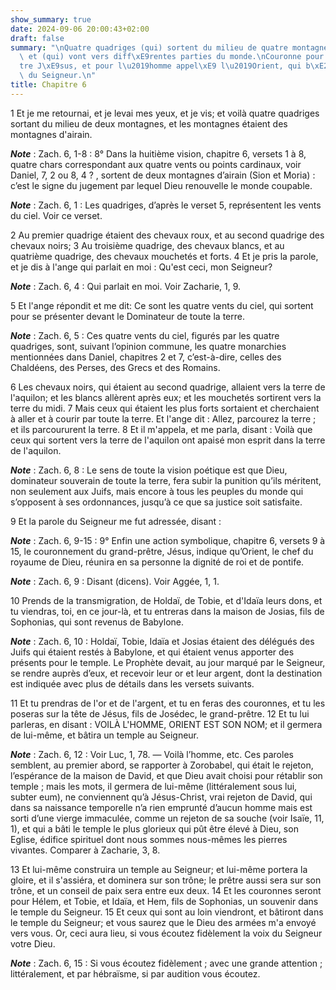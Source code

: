 ```yaml
---
show_summary: true
date: 2024-09-06 20:00:43+02:00
draft: false
summary: "\nQuatre quadriges (qui) sortent du milieu de quatre montagnes d\u2019airain,\
  \ et (qui) vont vers diff\xE9rentes parties du monde.\nCouronne pour le grand-pr\xEA\
  tre J\xE9sus, et pour l\u2019homme appel\xE9 l\u2019Orient, qui b\xE2tira le temple\
  \ du Seigneur.\n"
title: Chapitre 6
---
```





1 Et je me retournai, et je levai mes yeux, et je vis; et voilà quatre quadriges sortant du milieu de deux montagnes, et les montagnes étaient des montagnes d'airain.

***Note*** :  Zach. 6, 1-8 : 8° Dans la huitième vision, chapitre 6, versets 1 à 8, quatre chars correspondant aux quatre vents ou points cardinaux, voir Daniel, 7, 2 ou 8, 4 ? , sortent de deux montagnes d’airain (Sion et Moria) : c’est le signe du jugement par lequel Dieu renouvelle le monde coupable.

***Note*** :  Zach. 6, 1 : Les quadriges, d’après le verset 5, représentent les vents du ciel. Voir ce verset.

2 Au premier quadrige étaient des chevaux roux, et au second quadrige des chevaux noirs; 3 Au troisième quadrige, des chevaux blancs, et au quatrième quadrige, des chevaux mouchetés et forts. 4 Et je pris la parole, et je dis à l'ange qui parlait en moi : Qu'est ceci, mon Seigneur?

***Note*** :  Zach. 6, 4 : Qui parlait en moi. Voir Zacharie, 1, 9.

5 Et l'ange répondit et me dit: Ce sont les quatre vents du ciel, qui sortent pour se présenter devant le Dominateur de toute la terre.

***Note*** :  Zach. 6, 5 : Ces quatre vents du ciel, figurés par les quatre quadriges, sont, suivant l’opinion commune, les quatre monarchies mentionnées dans Daniel, chapitres 2 et 7, c’est-à-dire, celles des Chaldéens, des Perses, des Grecs et des Romains.

6 Les chevaux noirs, qui étaient au second quadrige, allaient vers la terre de l'aquilon; et les blancs allèrent après eux; et les mouchetés sortirent vers la terre du midi. 7 Mais ceux qui étaient les plus forts sortaient et cherchaient à aller et à courir par toute la terre. Et l'ange dit : Allez, parcourez la terre ; et ils parcoururent la terre. 8 Et il m'appela, et me parla, disant : Voilà que ceux qui sortent vers la terre de l'aquilon ont apaisé mon esprit dans la terre de l'aquilon.

***Note*** :  Zach. 6, 8 : Le sens de toute la vision poétique est que Dieu, dominateur souverain de toute la terre, fera subir la punition qu’ils méritent, non seulement aux Juifs, mais encore à tous les peuples du monde qui s’opposent à ses ordonnances, jusqu’à ce que sa justice soit satisfaite.


9 Et la parole du Seigneur me fut adressée, disant :

***Note*** :  Zach. 6, 9-15 : 9° Enfin une action symbolique, chapitre 6, versets 9 à 15, le couronnement du grand-prêtre, Jésus, indique qu’Orient, le chef du royaume de Dieu, réunira en sa personne la dignité de roi et de pontife.

***Note*** :  Zach. 6, 9 : Disant (dicens). Voir Aggée, 1, 1.

10 Prends de la transmigration, de Holdaï, de Tobie, et d'Idaïa leurs dons, et tu viendras, toi, en ce jour-là, et tu entreras dans la maison de Josias, fils de Sophonias, qui sont revenus de Babylone.

***Note*** :  Zach. 6, 10 : Holdaï, Tobie, Idaïa et Josias étaient des délégués des Juifs qui étaient restés à Babylone, et qui étaient venus apporter des présents pour le temple. Le Prophète devait, au jour marqué par le Seigneur, se rendre auprès d’eux, et recevoir leur or et leur argent, dont la destination est indiquée avec plus de détails dans les versets suivants.

11 Et tu prendras de l'or et de l'argent, et tu en feras des couronnes, et tu les poseras sur la tête de Jésus, fils de Josédec, le grand-prêtre. 12 Et tu lui parleras, en disant : VOILÀ L'HOMME, ORIENT EST SON NOM; et il germera de lui-même, et bâtira un temple au Seigneur.

***Note*** :  Zach. 6, 12 : Voir Luc, 1, 78. ― Voilà l’homme, etc. Ces paroles semblent, au premier abord, se rapporter à Zorobabel, qui était le rejeton, l’espérance de la maison de David, et que Dieu avait choisi pour rétablir son temple ; mais les mots, il germera de lui-même (littéralement sous lui, subter eum), ne conviennent qu’à Jésus-Christ, vrai rejeton de David, qui dans sa naissance temporelle n’a rien emprunté d’aucun homme mais est sorti d’une vierge immaculée, comme un rejeton de sa souche (voir Isaïe, 11, 1), et qui a bâti le temple le plus glorieux qui pût être élevé à Dieu, son Eglise, édifice spirituel dont nous sommes nous-mêmes les pierres vivantes. Comparer à Zacharie, 3, 8.

13 Et lui-même construira un temple au Seigneur; et lui-même portera la gloire, et il s'assiéra, et dominera sur son trône; le prêtre aussi sera sur son trône, et un conseil de paix sera entre eux deux. 14 Et les couronnes seront pour Hélem, et Tobie, et Idaïa, et Hem, fils de Sophonias, un souvenir dans le temple du Seigneur. 15 Et ceux qui sont au loin viendront, et bâtiront dans le temple du Seigneur; et vous saurez que le Dieu des armées m'a envoyé vers vous. Or, ceci aura lieu, si vous écoutez fidèlement la voix du Seigneur votre Dieu.

***Note*** :  Zach. 6, 15 : Si vous écoutez fidèlement ; avec une grande attention ; littéralement, et par hébraïsme, si par audition vous écoutez.


